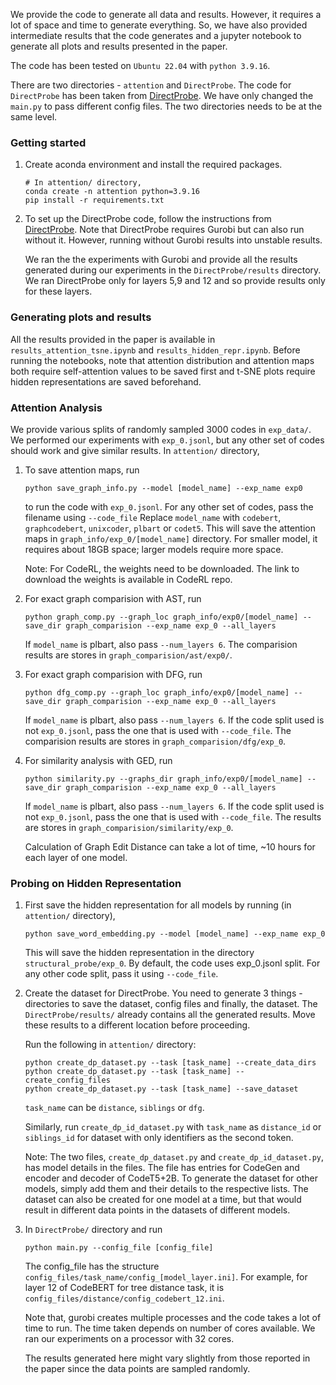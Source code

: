 We provide the code to generate all data and results. However, it requires a lot of space and time to generate everything. So, we have also provided intermediate results that the code
generates and a jupyter notebook to generate all plots and results presented in the paper.

The code has been tested on `Ubuntu 22.04` with `python 3.9.16`.

There are two directories - `attention` and `DirectProbe`. The code for `DirectProbe` has been taken from [DirectProbe](https://github.com/utahnlp/DirectProbe). We have only changed the `main.py` to pass different config files. The
two directories needs to be at the same level.

### Getting started
1. Create aconda environment and install the required packages. 

	```
    # In attention/ directory,
	conda create -n attention python=3.9.16
    pip install -r requirements.txt
	```

2. To set up the DirectProbe code, follow the instructions from [DirectProbe](https://github.com/utahnlp/DirectProbe). Note that DirectProbe requires Gurobi but can also run without it. However, running without Gurobi results into unstable results.

	We ran the the experiments with Gurobi and provide all the results generated during our experiments in the `DirectProbe/results` directory.
	We ran DirectProbe only for layers 5,9 and 12 and so provide results only for these layers.

### Generating plots and results
All the results provided in the paper is available in `results_attention_tsne.ipynb` and `results_hidden_repr.ipynb`. Before running the notebooks,
note that 
attention distribution and attention maps both require self-attention values to be saved first and t-SNE plots require 
hidden representations are saved beforehand.  

### Attention Analysis
We provide various splits of randomly sampled 3000 codes in `exp_data/`. We performed our experiments with `exp_0.jsonl`, but any other set of codes should work and give similar results.
In `attention/` directory,

1. To save attention maps, run
 
	```
	python save_graph_info.py --model [model_name] --exp_name exp0
	``` 
	to run the code with `exp_0.jsonl`. For any other set of codes, pass the filename using `--code_file` Replace `model_name` with `codebert`, `graphcodebert`, `unixcoder`,
	`plbart` or `codet5`. This will save the attention maps in `graph_info/exp_0/[model_name]` directory. For smaller model, it requires about 18GB space; larger models require more space.
	
	Note: For CodeRL, the weights need to be downloaded. The link to download the weights is available in CodeRL repo.

2. For exact graph comparision with AST, run 
	
	```
	python graph_comp.py --graph_loc graph_info/exp0/[model_name] --save_dir graph_comparision --exp_name exp_0 --all_layers
	``` 	
	If `model_name` is plbart, also pass `--num_layers 6`. The comparision results are stores in `graph_comparision/ast/exp0/`.

3. For exact graph comparision with DFG, run
	
	```
	python dfg_comp.py --graph_loc graph_info/exp0/[model_name] --save_dir graph_comparision --exp_name exp_0 --all_layers
	``` 
	If `model_name` is plbart, also pass `--num_layers 6`. If the code split used is not `exp_0.jsonl`, pass the one that is used with `--code_file`.
	The comparision results are stores in `graph_comparision/dfg/exp_0`.

4. For similarity analysis with GED, run

	```
	python similarity.py --graphs_dir graph_info/exp0/[model_name] --save_dir graph_comparision --exp_name exp_0 --all_layers
	``` 
	If `model_name` is plbart, also pass `--num_layers 6`. If the code split used is not `exp_0.jsonl`, pass the one that is used with `--code_file`. The results are stores in 
	`graph_comparision/similarity/exp_0`.

	Calculation of Graph Edit Distance can take a lot of time, ~10 hours for each layer of one model.

###  Probing on Hidden Representation
1. First save the hidden representation for all models by running (in `attention/` directory),

	```
	python save_word_embedding.py --model [model_name] --exp_name exp_0
	```
	This will save the hidden representation in the directory `structural_probe/exp_0`. By default, the code uses exp_0.jsonl split. For any other code split, pass it using `--code_file`.

2. Create the dataset for DirectProbe. You need to generate 3 things - directories to save the dataset, config files and finally, the dataset.
	The `DirectProbe/results/` already contains all the generated results. Move these results to a different location before proceeding. 
	
	Run the following in `attention/` directory:
	
	```
	python create_dp_dataset.py --task [task_name] --create_data_dirs
	python create_dp_dataset.py --task [task_name] --create_config_files
	python create_dp_dataset.py --task [task_name] --save_dataset
    ```	
	`task_name` can be `distance`, `siblings` or `dfg`.
	
	Similarly, run `create_dp_id_dataset.py` with `task_name` as `distance_id` or `siblings_id` for dataset with only identifiers as the second token.

	Note: The two files, `create_dp_dataset.py` and `create_dp_id_dataset.py`, has model details in the files. The file has entries for CodeGen and encoder and decoder of CodeT5+2B. To generate the dataset for other models, simply add
	them and their details to the respective lists. The dataset can also be created for one model at a time, but that would result in different data points in the datasets of different models. 

3. In `DirectProbe/` directory and run

	```
	python main.py --config_file [config_file]
	```
	The config_file has the structure `config_files/task_name/config_[model_layer.ini]`. For example, for layer 12 of CodeBERT for tree distance task, 
	it is `config_files/distance/config_codebert_12.ini`.

	Note that, gurobi creates multiple processes and the code takes a lot of time to run. The time taken depends on number of cores available. We ran our experiments on a processor with 32 cores.
	
	The results generated here might vary slightly from those reported in the paper since the data points are sampled randomly.
